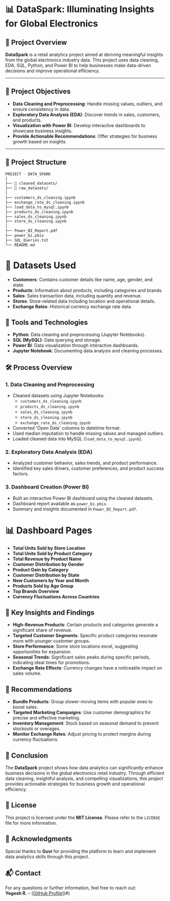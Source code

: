 # 📊 DataSpark: Illuminating Insights for Global Electronics

## 🚀 Project Overview

**DataSpark** is a retail analytics project aimed at deriving meaningful insights from the global electronics industry data. This project uses data cleaning, EDA, SQL, Python, and Power BI to help businesses make data-driven decisions and improve operational efficiency.

---

## 📝 Project Objectives

- **Data Cleaning and Preprocessing**: Handle missing values, outliers, and ensure consistency in data.
- **Exploratory Data Analysis (EDA)**: Discover trends in sales, customers, and products.
- **Visualization with Power BI**: Develop interactive dashboards to showcase business insights.
- **Provide Actionable Recommendations**: Offer strategies for business growth based on insights.

---

## 📂 Project Structure

```bash
PROJECT - DATA_SPARK
│
├── 📁 cleaned_datasets/
├── 📁 raw_datasets/
│
├── customers_ds_cleaning.ipynb
├── exchange_rate_ds_cleaning.ipynb
├── load_data_to_mysql.ipynb
├── products_ds_cleaning.ipynb
├── sales_ds_cleaning.ipynb
├── store_ds_cleaning.ipynb
│
├── Power_BI_Report.pdf
├── power_bi.pbix
├── SQL_Queries.txt
└── README.md
```

# 💾 Datasets Used
- **Customers**: Contains customer details like name, age, gender, and state.
- **Products**: Information about products, including categories and brands.
- **Sales**: Sales transaction data, including quantity and revenue.
- **Stores**: Store-related data including location and operational details.
- **Exchange Rates**: Historical currency exchange rate data.

## 🔧 Tools and Technologies
- **Python**: Data cleaning and preprocessing (Jupyter Notebooks).
- **SQL (MySQL)**: Data querying and storage.
- **Power BI**: Data visualization through interactive dashboards.
- **Jupyter Notebook**: Documenting data analysis and cleaning processes.

## 🛠️ Process Overview

### 1. Data Cleaning and Preprocessing
- Cleaned datasets using Jupyter Notebooks:
  - `customers_ds_cleaning.ipynb`
  - `products_ds_cleaning.ipynb`
  - `sales_ds_cleaning.ipynb`
  - `store_ds_cleaning.ipynb`
  - `exchange_rate_ds_cleaning.ipynb`
- Converted 'Open Date' columns to datetime format.
- Used median imputation to handle missing values and managed outliers.
- Loaded cleaned data into MySQL (`load_data_to_mysql.ipynb`).

### 2. Exploratory Data Analysis (EDA)
- Analyzed customer behavior, sales trends, and product performance.
- Identified key sales drivers, customer preferences, and product success factors.

### 3. Dashboard Creation (Power BI)
- Built an interactive Power BI dashboard using the cleaned datasets.
- Dashboard report available as `power_bi.pbix`.
- Summary and insights documented in `Power_BI_Report.pdf`.

# 📊 Dashboard Pages
- **Total Units Sold by Store Location**
- **Total Units Sold by Product Category**
- **Total Revenue by Product Name**
- **Customer Distribution by Gender**
- **Product Gain by Category**
- **Customer Distribution by State**
- **New Customers by Year and Month**
- **Products Sold by Age Group**
- **Top Brands Overview**
- **Currency Fluctuations Across Countries**

## 🎯 Key Insights and Findings
- **High-Revenue Products**: Certain products and categories generate a significant share of revenue.
- **Targeted Customer Segments**: Specific product categories resonate more with younger customer groups.
- **Store Performance**: Some store locations excel, suggesting opportunities for expansion.
- **Seasonal Trends**: Significant sales peaks during specific periods, indicating ideal times for promotions.
- **Exchange Rate Effects**: Currency changes have a noticeable impact on sales volume.

## 🔗 Recommendations
- **Bundle Products**: Group slower-moving items with popular ones to boost sales.
- **Targeted Marketing Campaigns**: Use customer demographics for precise and effective marketing.
- **Inventory Management**: Stock based on seasonal demand to prevent stockouts or overages.
- **Monitor Exchange Rates**: Adjust pricing to protect margins during currency fluctuations.

## 📑 Conclusion
The **DataSpark** project shows how data analytics can significantly enhance business decisions in the global electronics retail industry. Through efficient data cleaning, insightful analysis, and compelling visualizations, this project provides actionable strategies for business growth and operational efficiency.

## 📄 License
This project is licensed under the **MIT License**. Please refer to the `LICENSE` file for more information.

## 🤝 Acknowledgments
Special thanks to **Guvi** for providing the platform to learn and implement data analytics skills through this project.

## 📬 Contact
For any questions or further information, feel free to reach out:  
**Yogesh R.** – [[GitHub Profile](https://github.com/Yogesh-Prabu)](#)


